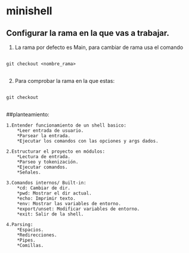 # minishell


## Configurar la rama en la que vas a trabajar.
1. La rama por defecto es Main, para cambiar de rama usa el comando

##
	git checkout <nombre_rama>
##

2. Para comprobar la rama en la que estas:

##
	git checkout
##



##planteamiento:

	1.Entender funcionamiento de un shell basico:
		*Leer entrada de usuario.
		*Parsear la entrada.
		*Ejecutar los comandos con las opciones y args dados.

	2.Estructurar el proyecto en módulos:
		*Lectura de entrada.
		*Parseo y tokenización.
		*Ejecutar comandos.
		*Señales.

	3.Comandos internos/ Built-in:
		*cd: Cambiar de dir.
		*pwd: Mostrar el dir actual.
		*echo: Imprimir texto.
		*env: Mostrar las variables de entorno.
		*export/unset: Modificar variables de entorno.
		*exit: Salir de la shell.

	4.Parsing:
		*Espacios.
		*Redirecciones.
		*Pipes.
		*Comillas.
